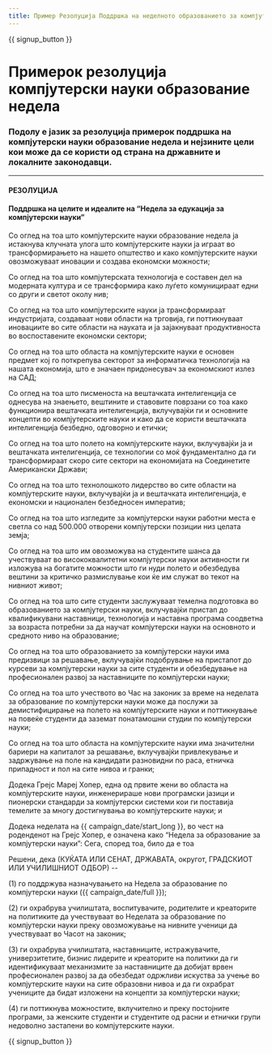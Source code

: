 ```yaml
---
title: Пример Резолуција Поддршка на неделното образованието за компјутерските науки и Hour of Code
---
```


{{ signup_button }}

# Примерок резолуција компјутерски науки образование недела

### Подолу е јазик за резолуција примерок поддршка на компјутерски науки образование недела и нејзините цели кои може да се користи од страна на државните и локалните законодавци.

* * *

#### **РЕЗОЛУЦИЈА**  


#### Поддршка на целите и идеалите на “Недела за едукација за компјутерски науки”

Со оглед на тоа што компјутерските науки образование недела ја истакнува клучната улога што компјутерските науки ја играат во трансформирањето на нашето општество и како компјутерските науки овозможуваат иновации и создава економски можности;

Со оглед на тоа што компјутерската технологија е составен дел на модерната култура и се трансформира како луѓето комуницираат едни со други и светот околу нив;

Со оглед на тоа што компјутерските науки ја трансформираат индустријата, создаваат нови области на трговија, ги поттикнуваат иновациите во сите области на науката и ја зајакнуваат продуктивноста во воспоставените економски сектори;

Со оглед на тоа што областа на компјутерските науки е основен предмет кој го поткрепува секторот за информатичка технологија на нашата економија, што е значаен придонесувач за економскиот излез на САД;

Со оглед на тоа што писменоста на вештачката интелигенција се однесува на знаењето, вештините и ставовите поврзани со тоа како функционира вештачката интелигенција, вклучувајќи ги и основните концепти во компјутерските науки и како да се користи вештачката интелигенција безбедно, одговорно и етички;

Со оглед на тоа што полето на компјутерските науки, вклучувајќи ја и вештачката интелигенција, се технологии со моќ фундаментално да ги трансформираат скоро сите сектори на економијата на Соединетите Американски Држави;

Со оглед на тоа што технолошкото лидерство во сите области на компјутерските науки, вклучувајќи ја и вештачката интелигенција, е економски и национален безбедносен императив;

Со оглед на тоа што изгледите за компјутерски науки работни места е светла со над 500.000 отворени компјутерски позиции низ целата земја;

Со оглед на тоа што им овозможува на студентите шанса да учествуваат во висококвалитетни компјутерски науки активности ги изложува на богатите можности што ги нуди полето и обезбедува вештини за критичко размислување кои ќе им служат во текот на нивниот живот;

Со оглед на тоа што сите студенти заслужуваат темелна подготовка во образованието за компјутерски науки, вклучувајќи пристап до квалификувани наставници, технологија и наставна програма соодветна за возраста потребни за да научат компјутерски науки на основното и средното ниво на образование;

Со оглед на тоа што образованието за компјутерски науки има предизвици за решавање, вклучувајќи подобрување на пристапот до курсеви за компјутерски науки за сите студенти и обезбедување на професионален развој за наставниците по компјутерски науки;

Со оглед на тоа што учеството во Час на законик за време на неделата за образование по компјутерски науки може да послужи за демистифицирање на полето на компјутерските науки и поттикнување на повеќе студенти да заземат понатамошни студии по компјутерски науки;

Со оглед на тоа што областа на компјутерските науки има значителни бариери на капиталот за решавање, вклучувајќи привлекување и задржување на поле на кандидати разновидни по раса, етничка припадност и пол на сите нивоа и гранки;

Додека Грејс Мареј Хопер, една од првите жени во областа на компјутерските науки, инженерираше нови програмски јазици и пионерски стандарди за компјутерски системи кои ги поставија темелите за многу достигнувања во компјутерските науки; и

Додека неделата на {{ campaign_date/start_long }}, во чест на роденденот на Грејс Хопер, е означена како “Недела за образование за компјутерски науки”: Сега, според тоа, било да е тоа <br />

Решени, дека (КУЌАТА ИЛИ СЕНАТ, ДРЖАВАТА, округот, ГРАДСКИОТ ИЛИ УЧИЛИШНИОТ ОДБОР) --

(1) го поддржува назначувањето на Недела за образование по компјутерски науки ({{ campaign_date/full }});

(2) ги охрабрува училиштата, воспитувачите, родителите и креаторите на политиките да учествуваат во Неделата за образование по компјутерски науки преку овозможување на нивните ученици да учествуваат во Часот на законик;

(3) ги охрабрува училиштата, наставниците, истражувачите, универзитетите, бизнис лидерите и креаторите на политики да ги идентификуваат механизмите за наставниците да добијат врвен професионален развој за да обезбедат одржливи искуства за учење во компјутерските науки на сите образовни нивоа и да ги охрабрат учениците да бидат изложени на концепти за компјутерски науки;

(4) ги поттикнува можностите, вклучително и преку постојните програми, за женските студенти и студентите од расни и етнички групи недоволно застапени во компјутерските науки.

{{ signup_button }}